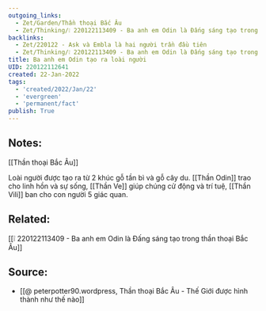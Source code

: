 ```yaml
---
outgoing_links:
  - Zet/Garden/Thần thoại Bắc Âu
  - Zet/Thinking/❕ 220122113409 - Ba anh em Odin là Đấng sáng tạo trong thần thoại Bắc Âu
backlinks:
  - Zet/220122 - Ask và Embla là hai người trần đầu tiên
  - Zet/Thinking/❕ 220122113409 - Ba anh em Odin là Đấng sáng tạo trong thần thoại Bắc Âu
title: Ba anh em Odin tạo ra loài người
UID: 220122112641
created: 22-Jan-2022
tags:
  - 'created/2022/Jan/22'
  - 'evergreen'
  - 'permanent/fact'
publish: True
---
```

## Notes:
[[Thần thoại Bắc Âu]]

Loài người được tạo ra từ 2 khúc gỗ tần bì và gỗ cây du. [[Thần Odin]] trao cho linh hồn và sự sống, [[Thần Ve]] giúp chúng cử động và trí tuệ, [[Thần Vili]] ban cho con người 5 giác quan.

## Related:
[[❕ 220122113409 - Ba anh em Odin là Đấng sáng tạo trong thần thoại Bắc Âu]]
## Source:
- [[@ peterpotter90.wordpress, Thần thoại Bắc Âu - Thế Giới được hình thành như thế nào]]


